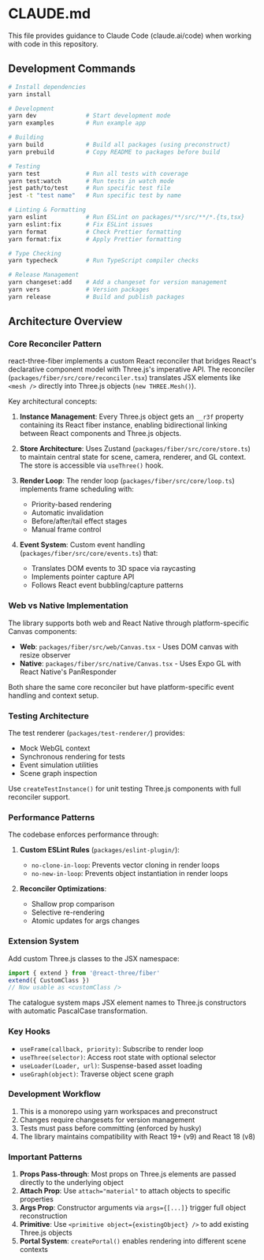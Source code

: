 # CLAUDE.md

This file provides guidance to Claude Code (claude.ai/code) when working with code in this repository.

## Development Commands

```bash
# Install dependencies
yarn install

# Development
yarn dev              # Start development mode
yarn examples         # Run example app

# Building
yarn build            # Build all packages (using preconstruct)
yarn prebuild         # Copy README to packages before build

# Testing
yarn test             # Run all tests with coverage
yarn test:watch       # Run tests in watch mode
jest path/to/test     # Run specific test file
jest -t "test name"   # Run specific test by name

# Linting & Formatting
yarn eslint           # Run ESLint on packages/**/src/**/*.{ts,tsx}
yarn eslint:fix       # Fix ESLint issues
yarn format           # Check Prettier formatting
yarn format:fix       # Apply Prettier formatting

# Type Checking
yarn typecheck        # Run TypeScript compiler checks

# Release Management
yarn changeset:add    # Add a changeset for version management
yarn vers             # Version packages
yarn release          # Build and publish packages
```

## Architecture Overview

### Core Reconciler Pattern

react-three-fiber implements a custom React reconciler that bridges React's declarative component model with Three.js's imperative API. The reconciler (`packages/fiber/src/core/reconciler.tsx`) translates JSX elements like `<mesh />` directly into Three.js objects (`new THREE.Mesh()`).

Key architectural concepts:

1. **Instance Management**: Every Three.js object gets an `__r3f` property containing its React fiber instance, enabling bidirectional linking between React components and Three.js objects.

2. **Store Architecture**: Uses Zustand (`packages/fiber/src/core/store.ts`) to maintain central state for scene, camera, renderer, and GL context. The store is accessible via `useThree()` hook.

3. **Render Loop**: The render loop (`packages/fiber/src/core/loop.ts`) implements frame scheduling with:
   - Priority-based rendering
   - Automatic invalidation
   - Before/after/tail effect stages
   - Manual frame control

4. **Event System**: Custom event handling (`packages/fiber/src/core/events.ts`) that:
   - Translates DOM events to 3D space via raycasting
   - Implements pointer capture API
   - Follows React event bubbling/capture patterns

### Web vs Native Implementation

The library supports both web and React Native through platform-specific Canvas components:

- **Web**: `packages/fiber/src/web/Canvas.tsx` - Uses DOM canvas with resize observer
- **Native**: `packages/fiber/src/native/Canvas.tsx` - Uses Expo GL with React Native's PanResponder

Both share the same core reconciler but have platform-specific event handling and context setup.

### Testing Architecture

The test renderer (`packages/test-renderer/`) provides:
- Mock WebGL context
- Synchronous rendering for tests
- Event simulation utilities
- Scene graph inspection

Use `createTestInstance()` for unit testing Three.js components with full reconciler support.

### Performance Patterns

The codebase enforces performance through:

1. **Custom ESLint Rules** (`packages/eslint-plugin/`):
   - `no-clone-in-loop`: Prevents vector cloning in render loops
   - `no-new-in-loop`: Prevents object instantiation in render loops

2. **Reconciler Optimizations**:
   - Shallow prop comparison
   - Selective re-rendering
   - Atomic updates for args changes

### Extension System

Add custom Three.js classes to the JSX namespace:

```typescript
import { extend } from '@react-three/fiber'
extend({ CustomClass })
// Now usable as <customClass />
```

The catalogue system maps JSX element names to Three.js constructors with automatic PascalCase transformation.

### Key Hooks

- `useFrame(callback, priority)`: Subscribe to render loop
- `useThree(selector)`: Access root state with optional selector
- `useLoader(Loader, url)`: Suspense-based asset loading
- `useGraph(object)`: Traverse object scene graph

### Development Workflow

1. This is a monorepo using yarn workspaces and preconstruct
2. Changes require changesets for version management
3. Tests must pass before committing (enforced by husky)
4. The library maintains compatibility with React 19+ (v9) and React 18 (v8)

### Important Patterns

1. **Props Pass-through**: Most props on Three.js elements are passed directly to the underlying object
2. **Attach Prop**: Use `attach="material"` to attach objects to specific properties
3. **Args Prop**: Constructor arguments via `args={[...]}` trigger full object reconstruction
4. **Primitive**: Use `<primitive object={existingObject} />` to add existing Three.js objects
5. **Portal System**: `createPortal()` enables rendering into different scene contexts